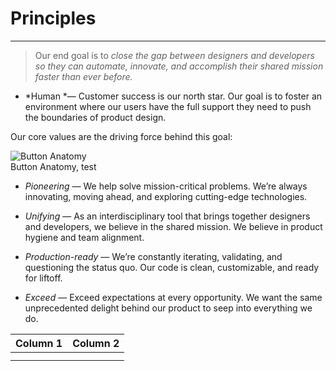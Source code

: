 
# Principles

---

> Our end goal is to *close the gap between designers and developers so they can automate, innovate, and accomplish their shared mission faster than ever before.*

- *Human *— Customer success is our north star. Our goal is to foster an environment where our users have the full support they need to push the boundaries of product design.

Our core values are the driving force behind this goal:

  
![Button Anatomy](https://studio-assets-dev.supernova.io/design-systems/460/67beb49b-4d45-4f4a-8486-739ff503cff0.png?Expires=1977609600&Policy=eyJTdGF0ZW1lbnQiOlt7IlJlc291cmNlIjoiaHR0cHM6Ly9zdHVkaW8tYXNzZXRzLWRldi5zdXBlcm5vdmEuaW8vZGVzaWduLXN5c3RlbXMvNDYwLzY3YmViNDliLTRkNDUtNGY0YS04NDg2LTczOWZmNTAzY2ZmMC5wbmciLCJDb25kaXRpb24iOnsiRGF0ZUxlc3NUaGFuIjp7IkFXUzpFcG9jaFRpbWUiOjE5Nzc2MDk2MDB9fX1dfQ__&Signature=akuriOuLnzoANrooA5QrNDAvGWhR26w2A-FLrphymtiaKnrspPDuxiGrj1P~wPOS0hWldOEwdEbEZwZOSLnQMpDB0mEFOZUQnfzKsDL3Pqgm~aIEr9dhHLrvQpToZGFgC-Q~U4Gj9AwuBzRg-LWeW8gaq1ui4LSaIQG1qN4nk9WZKmhX~D7Hv8Butva6HoOR8x2z79-AG0QFmQnN8SStWOFaCRNvgoC0nRBeyoh6YVSZA9dOfmqp4VpcsBDDORMwkhVwHfAkC9wG~KPn75lbwBXWNrhU9OPmZF9ISzryejfkdm7WRQGE6a4x6oEQI2YegJJtJnNDDNEVxlFNXGb1RA__&Key-Pair-Id=APKAJGK34LCCAUR7N6LA)  
Button Anatomy, test  
  


- *Pioneering* — We help solve mission-critical problems. We’re always innovating, moving ahead, and exploring cutting-edge technologies. 

- *Unifying* — As an interdisciplinary tool that brings together designers and developers, we believe in the shared mission. We believe in product hygiene and team alignment.

- *Production-ready* — We’re constantly iterating, validating, and questioning the status quo. Our code is clean, customizable, and ready for liftoff.

- *Exceed* — Exceed expectations at every opportunity. We want the same unprecedented delight behind our product to seep into everything we do.

  
| Column 1 | Column 2 |  
| --- | --- |  
|  |  |  
|  |  |  
